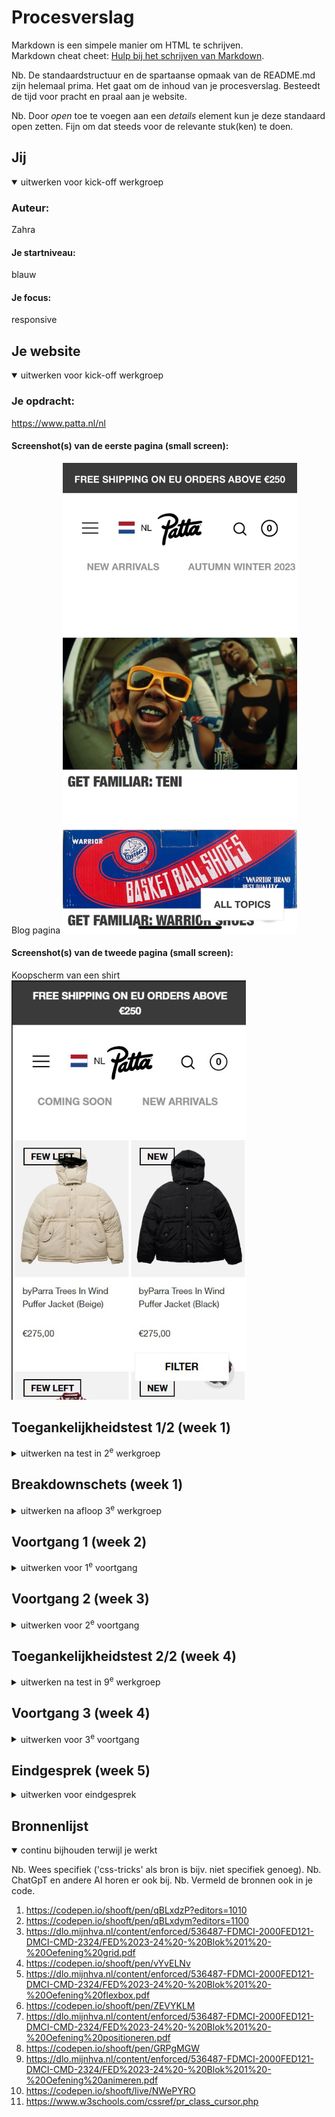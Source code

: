 # Procesverslag
Markdown is een simpele manier om HTML te schrijven.  
Markdown cheat cheet: [Hulp bij het schrijven van Markdown](https://github.com/adam-p/markdown-here/wiki/Markdown-Cheatsheet).

Nb. De standaardstructuur en de spartaanse opmaak van de README.md zijn helemaal prima. Het gaat om de inhoud van je procesverslag. Besteedt de tijd voor pracht en praal aan je website.

Nb. Door *open* toe te voegen aan een *details* element kun je deze standaard open zetten. Fijn om dat steeds voor de relevante stuk(ken) te doen.





## Jij

<details open>
  <summary>uitwerken voor kick-off werkgroep</summary>

  ### Auteur:
  Zahra

  #### Je startniveau:
  blauw

  #### Je focus:
  responsive
 
</details>





## Je website

<details open>
  <summary>uitwerken voor kick-off werkgroep</summary>

  ### Je opdracht:
  https://www.patta.nl/nl

  #### Screenshot(s) van de eerste pagina (small screen): 
  Blog pagina 
  <img src="readme-images/pag1.jpeg" width="375px" alt="blog met artikelen">

  #### Screenshot(s) van de tweede pagina (small screen):
  Koopscherm van een shirt
  <img src="readme-images/pagina2.jpg" width="375px" alt="pagina voor kopen van shirt">
 
</details>



## Toegankelijkheidstest 1/2 (week 1)

<details>
  <summary>uitwerken na test in 2<sup>e</sup> werkgroep</summary>

  ### Bevindingen
Lijst met je bevindingen die in de test naar voren kwamen:
Bij de iconen krijg je niet gelijk te weten wat ze zijn je moet dan paar keer doorklikken wat erg onhandig is.
Sommige images hebben geen alt. Er worden erg weinig headings gebruikt. De foto's in de blog zijn niet duidelijk dat je erop kan klikken.
Bij de woorden in de navigatie zegt hij het soms spellend wat best onduidelijk is.
Bij de blog omdat de woorden door elkaar zitten leest de screenreader het ook niet helemaal goed op een rijtje wat erg verwarrend is als je niet kan zien.  
</details>



## Breakdownschets (week 1)

<details>
  <summary>uitwerken na afloop 3<sup>e</sup> werkgroep</summary>

  ### de hele pagina: 
  <img src="readme-images/helepagina.jpg" width="375px" alt="breakdown van de hele pagina">

  ### dynamisch deel (bijv menu): 
  <img src="readme-images/menu.jpg" width="375px" alt="breakdown van een dynamisch deel">

  ### wellicht nog een dynamisch deel (bijv filter): 
  <img src="readme-images/filter.jpg" width="375px" alt="breakdown van nog een dynamisch deel">

</details>





## Voortgang 1 (week 2)

<details>
  <summary>uitwerken voor 1<sup>e</sup> voortgang</summary>

  ### Stand van zaken
  hier dit ging goed & dit was lastig (neem ook screenshots op van delen van je website en code)

Het begin voor mijn website ging nog wel goed. Ik begon met de scrollende navigatiebar, dit ging goed omdat we dit tijdens de 
opdracht in de les al hadden geleerd dus wist ik wat ik moest doen.
<img src="readme-images/scrollendeNav.jpg" width="375px" alt="ging goed">

Het zetten van de foto's ging goed maar er blijft wel een randje aan de buitenkanten steeds wat niet hoort. Het instellen van de 
font ging ook niet echt goed want ik begreep niet waarom het niet op de text kwam.
<img src="readme-images/moeilijk.jpg" width="375px" alt="ging goed">

@font-face {
	font-family: fontNormaal;
	src: url(Helvetica_Neue_Black.woff2);
}

li h2 {
	font-weight: 900;
	font-family: fontNormaal;
	text-transform: uppercase;
}


  ### Agenda voor meeting
  samen met je groepje opstellen

  | student 1      | student 2          | student 3    | student 4        |
  | ---            | ---                | ---          | ---              |
  | dit bespreken  | en dit             | en ik dit    | en dan ik dat    |
  | en dat ook nog | dit als er tijd is | nog een punt | dit wil ik zeker |
  | ...            | ...                | ...          | ...              |

Student 1:
- mag ik class gebruiken als ik woorden OP een foto wil plaatsen, zo niet? Moet ik dan javascript gebruiken?
- Mn header heeft de randen niet gevuld hoe zorg ik ervoor dat de backgroundcolour daar helemaal gevuld is? 
- Hoe neem ik de rechhterhelft van 1 groto foto in plaats van de hele foto?

student 2:
- Moet je iconen als foto inzetten of namaken in css/java (logo ook)?
- Hoe vul ik de hele pagina met de foto er zijn nu witte randen aan de zijkant?
- Me font doet het niet op mijn text?
- Er zit teveel ruimte tussen de text en foto hoe krijg je dat minder?

  ### Verslag van meeting
  hier na afloop snel de uitkomsten van de meeting vastleggen

  - h2, p en img moeten op deze volgorde en dan fixen met css als nodig is
  - foto gebruiken voor icoon is goed 
  - svg gebruiken kan ook
 

</details>





## Voortgang 2 (week 3)

<details>
  <summary>uitwerken voor 2<sup>e</sup> voortgang</summary>

  ### Stand van zaken
  Het maken van een hamburgermenu is nog best moeilijk en nog niet helemaal gelukt.
  De responsiveness lukt al een beetje met als ik de site groter maak meerdere foto's naast elkaar komen.


  ### Agenda voor meeting
  samen met je groepje opstellen

  | student 1      | student 2          | student 3    | student 4        |
  | ---            | ---                | ---          | ---              |
  | dit bespreken  | en dit             | en ik dit    | en dan ik dat    |
  | en dat ook nog | dit als er tijd is | nog een punt | dit wil ik zeker |
  | ...            | ...                | ...          | ...              |

student 1:
- Wat doet aria label 
- H1 komt na p mag dat
- De backgroundcolour van mn header doet het op de hele pagina, hoe fix ik dit
- qua grootte zijn mn h'tjes en p'tjes juist andersom dus het ziet er raar uit, moet ik dat met css fixen of mag ik het ook in html aanpassen

student 2:
- tekst onder foto, staan nu bij zijkant maar moet er onder
- Ik wil maar 4 colommen als ik site vergroot hoe doe ik dat
- Hoe stop ik de woorden in menu knop
- Als ik site groter maak moet er tekst bij komen in de footer

  ### Verslag van meeting
  hier na afloop snel de uitkomsten van de meeting vastleggen

- als je iets niet wil zien maar wel in screenreader gebruik left tot je niet meer ziet
- voor heading kan je ook aria-label en img gebruiken
- flex-wrap gebruiken om naar andere kant te sturen als te lang
- 


</details>





## Toegankelijkheidstest 2/2 (week 4)

<details>
  <summary>uitwerken na test in 9<sup>e</sup> werkgroep</summary>

  ### Bevindingen
  Lijst met je bevindingen die in de test naar voren kwamen (geef ook aan wat er verbeterd is):

Alt teksten kunnen wat specifieker zijn dan ik nu heb, zodat gebruikers die het nodig hebben het beter kunnen gebruiken.
De blog pagina word nu op een rijtje gelezen. Je ziet nu ook dat je erop kan klikken. Sommige headings ben ik nog vergeten bij te doen.
Verder leest de screenreader de site best goed. 

</details>





## Voortgang 3 (week 4)

<details>
  <summary>uitwerken voor 3<sup>e</sup> voortgang</summary>

  ### Stand van zaken
  Iconen willen niet uit elkaar (zijn gestapeld)


  ### Agenda voor meeting
  samen met je groepje opstellen

  | student 1      | student 2          | student 3    | student 4        |
  | ---            | ---                | ---          | ---              |
  | dit bespreken  | en dit             | en ik dit    | en dan ik dat    |
  | en dat ook nog | dit als er tijd is | nog een punt | dit wil ik zeker |
  | ...            | ...                | ...          | ...              |

student 1:
- Hoe zet ik mn logo links en groter zonder mn menu te verpesten. 
- Mn screenreader leest de normale tekst niet. Dus buttons wel maar p niet. 
- Mn slider heeft meerdere fotos die bijna identiek zijn mag ik 1 foto gebruiken voor alles. 
- Mn tweede pagina gaat mis wnr ik het scherm groter maak. De main sections blijven op telefoon formaat

student 2:
- Bij footer section p hoort als site kleiner is niet te zien zijn maar dat gebeurt niet alleen als static weg is maar dan te groot,
- Menu button wil niet boven komen, 
- Header iconen willen niet uit elkaar,
- Hoe hover ik over img dat er dan een andere komt

student 3:
- Ik heb nog: hoe krijg je lijnen tussen de li, hoe krij ik dat de header tevoorschijn komt zodra ik naar boven scrol

  ### Verslag van meeting
- gebruik z-index om dingen over elkaar te laten gaan
- niet alles hoeft lijn eronder als het al duidelijk is
- niet per img postition fixed doen 
- met z-index werken als over hover dan naar boven komt

</details>





## Eindgesprek (week 5)

<details>
  <summary>uitwerken voor eindgesprek</summary>

  ### Je uitkomst - karakteristiek screenshots:
  <img src="readme-images/dummy-plaatje.jpg" width="375px" alt="uitomst opdracht 1">


  ### Dit ging goed/Heb ik geleerd: 
 Ik heb geleerd hoe ik een site responsive moet maken en hoe ik een hamburgermenu kan maken die animeert.

  <img src="./readme-images/menuNormaal.png" width="375px" alt="top">
    <img src="./readme-images/menuVergroot.png" width="375px" alt="top">


  ### Dit was lastig/Is niet gelukt:
  Wat eerst erg moeilijk ging was een dropdown maken met js erbij ik benoemde steeds de verkeerde dingen
  Waar ik erg veel tijd in moest steken is de header die met de pagina mee gaat het lukte telkens niet om ze 
  goed te positioneren en ook als de site groter of kleiner word ging erg moeilijk en ben daar nogsteeds met het resultaat niet heel blij mee.

  <img src="./readme-images/lookbookMoeilijk.png" width="375px" alt="bummer">
   <img src="./readme-images/headerMoeilijk.png" width="375px" alt="bummer">
</details>





## Bronnenlijst

<details open>
  <summary>continu bijhouden terwijl je werkt</summary>

  Nb. Wees specifiek ('css-tricks' als bron is bijv. niet specifiek genoeg). 
  Nb. ChatGpT en andere AI horen er ook bij.
  Nb. Vermeld de bronnen ook in je code.

  1. https://codepen.io/shooft/pen/qBLxdzP?editors=1010
  2. https://codepen.io/shooft/pen/qBLxdym?editors=1100
  3. https://dlo.mijnhva.nl/content/enforced/536487-FDMCI-2000FED121-DMCI-CMD-2324/FED%2023-24%20-%20Blok%201%20-%20Oefening%20grid.pdf
  4. https://codepen.io/shooft/pen/vYvELNv
  5. https://dlo.mijnhva.nl/content/enforced/536487-FDMCI-2000FED121-DMCI-CMD-2324/FED%2023-24%20-%20Blok%201%20-%20Oefening%20flexbox.pdf
  6. https://codepen.io/shooft/pen/ZEVYKLM
  7. https://dlo.mijnhva.nl/content/enforced/536487-FDMCI-2000FED121-DMCI-CMD-2324/FED%2023-24%20-%20Blok%201%20-%20Oefening%20positioneren.pdf
  8. https://codepen.io/shooft/pen/GRPgMGW
  9. https://dlo.mijnhva.nl/content/enforced/536487-FDMCI-2000FED121-DMCI-CMD-2324/FED%2023-24%20-%20Blok%201%20-%20Oefening%20animeren.pdf
  10. https://codepen.io/shooft/live/NWePYRO
  11. https://www.w3schools.com/cssref/pr_class_cursor.php

</details>